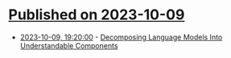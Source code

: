 # [Published on 2023-10-09](index.md)

* [2023-10-09, 19:20:00](https://science.slashdot.org/story/23/10/09/1914250/decomposing-language-models-into-understandable-components?utm_source=rss1.0mainlinkanon&utm_medium=feed) - [Decomposing Language Models Into Understandable Components](https://science.slashdot.org/story/23/10/09/1914250/decomposing-language-models-into-understandable-components?utm_source=rss1.0mainlinkanon&utm_medium=feed)
